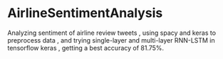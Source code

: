# AirlineSentimentAnalysis
Analyzing sentiment of airline review tweets , using spacy and keras to preprocess data , and trying single-layer and multi-layer RNN-LSTM in tensorflow keras , getting a best accuracy of 81.75%.
